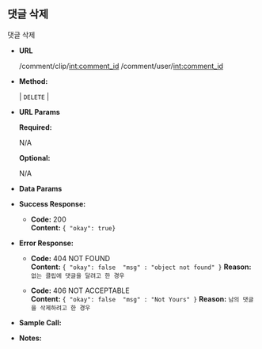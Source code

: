 **댓글 삭제**
----
  댓글 삭제

* **URL**

  /comment/clip/<int:comment_id>
  /comment/user/<int:comment_id>

* **Method:**
  
  | `DELETE` |
  
*  **URL Params** 

   **Required:**
 
   N/A

   **Optional:**
 
   N/A

* **Data Params**

* **Success Response:**
  

  * **Code:** 200 <br />
    **Content:** `{ "okay": true}`
 
* **Error Response:**

  * **Code:** 404 NOT FOUND <br />
    **Content:** `{ "okay": false  "msg" : "object not found" }`
    **Reason:** `없는 클립에 댓글을 달려고 한 경우`

  * **Code:** 406 NOT ACCEPTABLE <br />
    **Content:** `{ "okay": false  "msg" : "Not Yours" }`
    **Reason:** `남의 댓글을 삭제하려고 한 경우`
    
* **Sample Call:**

* **Notes:**


